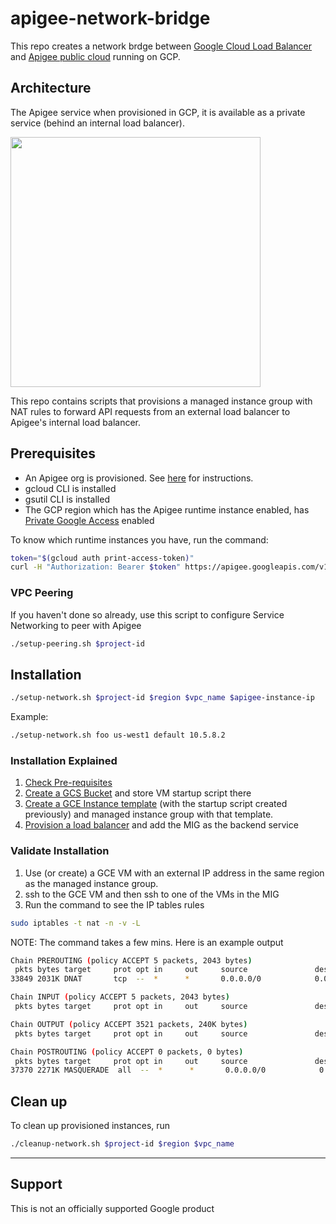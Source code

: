 # apigee-network-bridge

This repo creates a network brdge between [Google Cloud Load Balancer](https://cloud.google.com/load-balancing/docs/https) and [Apigee public cloud](https://cloud.google.com/apigee/docs) running on GCP.

## Architecture

The Apigee service when provisioned in GCP, it is available as a private service (behind an internal load balancer). 

<img src="./ngsaas-networking.png" align="center" height="400" width="400">

This repo contains scripts that provisions a managed instance group with NAT rules to forward API requests from an external load balancer to Apigee's internal load balancer. 

## Prerequisites

* An Apigee org is provisioned. See [here](https://cloud.google.com/apigee/docs/api-platform/get-started/overview) for instructions. 
* gcloud CLI is installed
* gsutil CLI is installed
* The GCP region which has the Apigee runtime instance enabled, has [Private Google Access](https://cloud.google.com/vpc/docs/configure-private-google-access#config-pga) enabled

To know which runtime instances you have, run the command:

```bash
token="$(gcloud auth print-access-token)"
curl -H "Authorization: Bearer $token" https://apigee.googleapis.com/v1/organizations/{org}/instances
```

### VPC Peering

If you haven't done so already, use this script to configure Service Networking to peer with Apigee

```bash
./setup-peering.sh $project-id
```

## Installation

```bash
./setup-network.sh $project-id $region $vpc_name $apigee-instance-ip
```

Example:

```bash
./setup-network.sh foo us-west1 default 10.5.8.2
```

### Installation Explained

1. [Check Pre-requisites](./check-prereqs.sh)
2. [Create a GCS Bucket](./setup-gcs.sh) and store VM startup script there
3. [Create a GCE Instance template](./setup-mig.sh) (with the startup script created previously) and managed instance group with that template. 
4. [Provision a load balancer](./setup-loadbalancer.sh) and add the MIG as the backend service

### Validate Installation

1. Use (or create) a GCE VM with an external IP address in the same region as the managed instance group.
2. ssh to the GCE VM and then ssh to one of the VMs in the MIG
3. Run the command to see the IP tables rules

```bash
sudo iptables -t nat -n -v -L
```

NOTE: The command takes a few mins. Here is an example output

```bash
Chain PREROUTING (policy ACCEPT 5 packets, 2043 bytes)
 pkts bytes target     prot opt in     out     source               destination         
33849 2031K DNAT       tcp  --  *      *       0.0.0.0/0            0.0.0.0/0            tcp dpt:443 to:10.5.8.2

Chain INPUT (policy ACCEPT 5 packets, 2043 bytes)
 pkts bytes target     prot opt in     out     source               destination         

Chain OUTPUT (policy ACCEPT 3521 packets, 240K bytes)
 pkts bytes target     prot opt in     out     source               destination         

Chain POSTROUTING (policy ACCEPT 0 packets, 0 bytes)
 pkts bytes target     prot opt in     out     source               destination         
37370 2271K MASQUERADE  all  --  *      *       0.0.0.0/0            0.0.0.0/0     
```

## Clean up

To clean up provisioned instances, run

```bash
./cleanup-network.sh $project-id $region $vpc_name
```

___

## Support

This is not an officially supported Google product